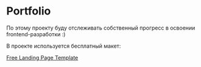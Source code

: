 # Portfolio
По этому проекту буду отслеживать собственный прогресс в освоении frontend-разработки :)

В проекте используется бесплатный макет:

[Free Landing Page Template](https://www.figma.com/file/5D9pDuLtS042hzaoN69Kd7/Free--Landing--Page-Template?node-id=254%3A515)
